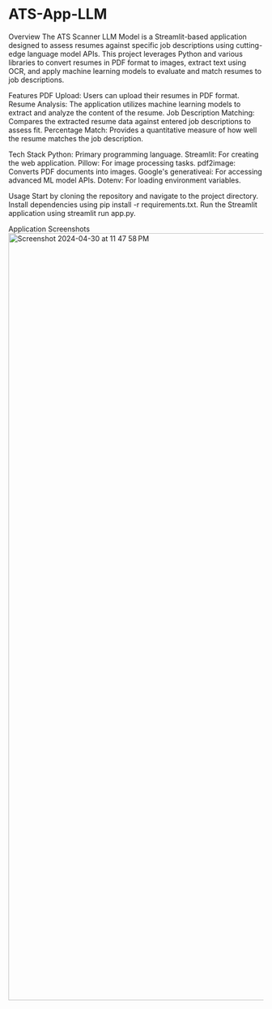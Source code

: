 # ATS-App-LLM

Overview
The ATS Scanner LLM Model is a Streamlit-based application designed to assess resumes against specific job descriptions using cutting-edge language model APIs. This project leverages Python and various libraries to convert resumes in PDF format to images, extract text using OCR, and apply machine learning models to evaluate and match resumes to job descriptions.

Features
PDF Upload: Users can upload their resumes in PDF format.
Resume Analysis: The application utilizes machine learning models to extract and analyze the content of the resume.
Job Description Matching: Compares the extracted resume data against entered job descriptions to assess fit.
Percentage Match: Provides a quantitative measure of how well the resume matches the job description.

Tech Stack
Python: Primary programming language.
Streamlit: For creating the web application.
Pillow: For image processing tasks.
pdf2image: Converts PDF documents into images.
Google's generativeai: For accessing advanced ML model APIs.
Dotenv: For loading environment variables.

Usage
Start by cloning the repository and navigate to the project directory.
Install dependencies using pip install -r requirements.txt.
Run the Streamlit application using streamlit run app.py.

Application Screenshots
<img width="1512" alt="Screenshot 2024-04-30 at 11 47 58 PM" src="https://github.com/sasankyadavd99/ATS-App-LLM/assets/160814035/382a99a6-06ae-456b-a19a-2964deab3227">

